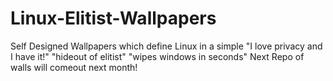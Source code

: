 # Linux-Elitist-Wallpapers
Self Designed Wallpapers which define Linux in a simple
"I love privacy and I have it!"
"hideout of elitist"
"wipes windows in seconds"
Next Repo of walls will comeout next month!
